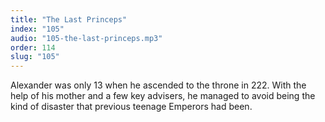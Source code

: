 ```yaml
---
title: "The Last Princeps"
index: "105"
audio: "105-the-last-princeps.mp3"
order: 114
slug: "105"
---
```


Alexander was only 13 when he ascended to the throne in 222\. With the help of his mother and a few key advisers, he managed to avoid being the kind of disaster that previous teenage Emperors had been.


